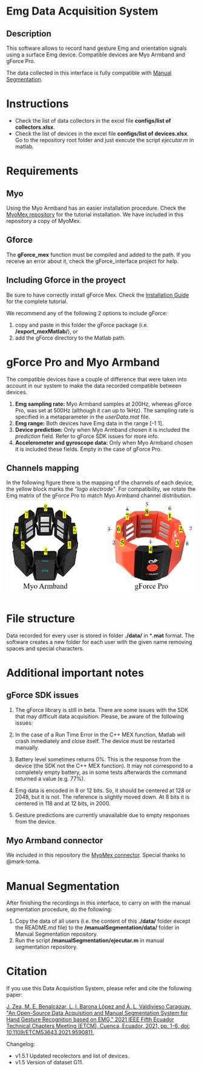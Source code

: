 # Emg Data Acquisition System
## Description
This software allows to record hand gesture Emg and orientation signals using a surface Emg device. Compatible devices are Myo Armband and gForce Pro.

The data collected in this interface is fully compatible with [Manual Segmentation](https://github.com/laboratorioAI/manualSegmentation).

# Instructions
* Check the list of data collectors in the excel file **configs/list of collectors.xlsx**. 
* Check the list of devices in the excel file **configs/list of devices.xlsx**. 
Go to the repository root folder and just execute the script *ejecutar.m* in matlab.

# Requirements

## Myo
Using the Myo Armband has an easier installation procedure. 
Check the [MyoMex repository](https://github.com/mark-toma/MyoMex) for the tutorial installation.
We have included in this repository a copy of MyoMex.

## Gforce
The **gForce_mex** function must be compiled and added to the path. If you receive an error about it, check the gForce_interface project for help.
## Including Gforce in the proyect
Be sure to have correctly install gForce Mex. Check the [Installation Guide](https://github.com/laboratorioAI/gForce_interface)
for the complete tutorial.

We recommend any of the following 2 options to include gForce:
1. copy and paste in this folder the gForce package (i.e. **/export_mexMatlab/**), or
1. add the gForce directory to the Matlab path.

# gForce Pro and Myo Armband
The compatible devices have a couple of difference that were taken into account in our system to make the data recorded compatible between devices. 
1. **Emg sampling rate:** Myo Armband samples at 200Hz, whereas gForce Pro, was set at 500Hz (although it can up to 1kHz). The sampling rate is specified in a metaparameter in the *userData.mat* file.
1. **Emg range:** Both devices have Emg data in the range [-1 1].
1. **Device prediction:** Only when Myo Armband chosen it is included the *prediction* field. Refer to gForce SDK issues for more info.
1. **Accelerometer and gyroscope data:** Only when Myo Armband chosen it is included these fields. Empty in the case of gForce Pro.

## Channels mapping
In the following figure there is the mapping of the channels of each device, the yellow block marks the *"logo electrode"*. For compatibility, we rotate the Emg matrix of the gForce Pro to match Myo Armband channel distribution.
![Device channels mapping](./images/channelsMapping.png)

# File structure
Data recorded for every user is stored in folder **./data/** in ***.mat** format. The software creates a new folder for each user with the given name removing spaces and special characters.

# Additional important notes


## gForce SDK issues
1. The gForce library is still in beta. There are some issues with the SDK that may difficult data acquisition. Please, be aware of the following issues:
1. In the case of a Run Time Error in the C++ MEX function, Matlab will crash inmediately and close itself. The device must be restarted manually. 
1. Battery level sometimes returns 0%. This is the response from the device (the SDK not the C++ MEX function). It may not correspond to a completely empty battery, as in some tests afterwards the command returned a value (e.g. 77%). 

1. Emg data is encoded in 8 or 12 bits. So, it should be centered at 128 or 2048, but it is not. The reference is slightly moved down. At 8 bits it is centered in 118 and at 12 bits, in 2000.

1. Gesture predictions are currently unavailable due to empty responses from the device.

## Myo Armband connector
We included in this repository the [MyoMex connector](https://github.com/mark-toma/MyoMex). Special thanks to @mark-toma.


# Manual Segmentation
After finishing the recordings in this interface, to carry on with the manual segmentation procedure, do the following:
1. Copy the data of all users (i.e. the content of this **./data/** folder except the README.md file) to the **/manualSegmentation/data/** folder in Manual Segmentation repository.
1. Run the script **/manualSegmentation/ejecutar.m** in manual segmentation repository.

# Citation
If you use this Data Acquisition System, please refer and cite the following paper:

[J. Zea, M. E. Benalcázar, L. I. Barona Lôpez and Á. L. Valdivieso Caraguay, "An Open-Source Data Acquisition and Manual Segmentation System for Hand Gesture Recognition based on EMG," 2021 IEEE Fifth Ecuador Technical Chapters Meeting (ETCM), Cuenca, Ecuador, 2021, pp. 1-6, doi: 10.1109/ETCM53643.2021.9590811.](https://github.com/laboratorioAI/dataAcquisition)

Changelog:
* v1.5.1 Updated recolectors and list of devices. 
* v1.5 Version of dataset G11.
